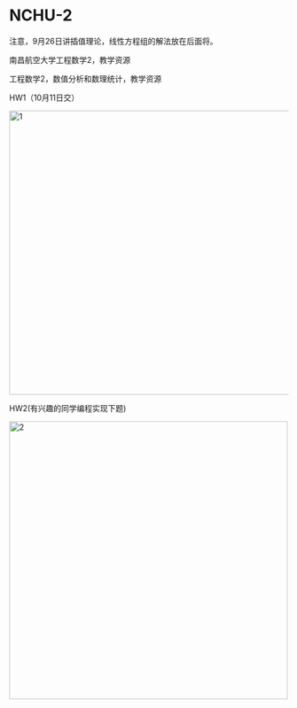 # NCHU-2

注意，9月26日讲插值理论，线性方程组的解法放在后面将。

南昌航空大学工程数学2，教学资源

工程数学2，数值分析和数理统计，教学资源

HW1（10月11日交）

<img width="513" alt="1" src="https://user-images.githubusercontent.com/16358034/135015954-136979f3-7f18-43c6-bfb9-a7b8de0d3e4d.png">

HW2(有兴趣的同学编程实现下题)

<img width="502" alt="2" src="https://user-images.githubusercontent.com/16358034/135016203-6296e6cd-a833-4b07-aa7f-c22e80e79e68.png">
